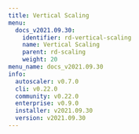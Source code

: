 ```yaml
---
title: Vertical Scaling
menu:
  docs_v2021.09.30:
    identifier: rd-vertical-scaling
    name: Vertical Scaling
    parent: rd-scaling
    weight: 20
menu_name: docs_v2021.09.30
info:
  autoscaler: v0.7.0
  cli: v0.22.0
  community: v0.22.0
  enterprise: v0.9.0
  installer: v2021.09.30
  version: v2021.09.30
---
```



